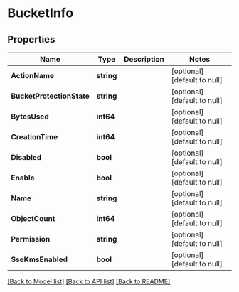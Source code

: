 # BucketInfo

## Properties
Name | Type | Description | Notes
------------ | ------------- | ------------- | -------------
**ActionName** | **string** |  | [optional] [default to null]
**BucketProtectionState** | **string** |  | [optional] [default to null]
**BytesUsed** | **int64** |  | [optional] [default to null]
**CreationTime** | **int64** |  | [optional] [default to null]
**Disabled** | **bool** |  | [optional] [default to null]
**Enable** | **bool** |  | [optional] [default to null]
**Name** | **string** |  | [optional] [default to null]
**ObjectCount** | **int64** |  | [optional] [default to null]
**Permission** | **string** |  | [optional] [default to null]
**SseKmsEnabled** | **bool** |  | [optional] [default to null]

[[Back to Model list]](../README.md#documentation-for-models) [[Back to API list]](../README.md#documentation-for-api-endpoints) [[Back to README]](../README.md)


